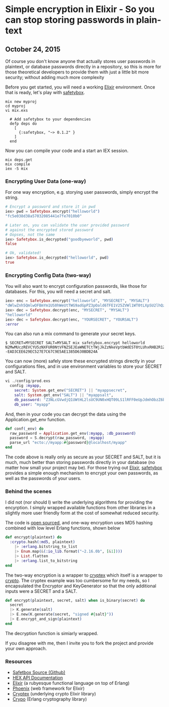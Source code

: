 # Simple encryption in Elixir - So you can stop storing passwords in plain-text
## October 24, 2015

Of course you don't know anyone that actually stores user passwords in plaintext, or database passwords directly in a repository, so this is more for those theoretical developers to provide them with just a little bit more security; without adding much more complexity

Before you get started, you will need a working [Elixir](https://elixir-lang.org/) environment. Once that is ready, let's play with [safetybox](https://github.com/aforward/safetybox).

```shell
mix new myproj
cd myproj
vi mix.exs

  # Add safetybox to your dependencies
  defp deps do
    [
      {:safetybox, "~> 0.1.2" }
    ]
  end
```

Now you can compile your code and a start an IEX session.

```shell
mix deps.get
mix compile
iex -S mix
```

### Encrypting User Data (one-way)

For one way encryption, e.g. storying user passwords, simply encrypt the string.

```elixir
# Encrypt a password and store it in pwd
iex> pwd = Safetybox.encrypt("helloworld")
"fc5e038d38a57032085441e7fe7010b0"

# Later on, you can validate the user provided password
# against the encrypted stored password
# Oopses, not the same
iex> Safetybox.is_decrypted("goodbyeworld", pwd)
false

# Ok, validated!
iex> Safetybox.is_decrypted("helloworld", pwd)
true
```

### Encrypting Config Data (two-way)

You will also want to encrypt configuration passwords, like those for databases.  For this, you will need a secret and salt.

```elixir
iex> enc = Safetybox.encrypt("helloworld", "MYSECRET", "MYSALT")
"dWlwZnh5QmlwOFBmYm1US0hWeUtTWG9adGpPZ3pOald6TFE1V25ZVWl1WT0tLXpSU2lhQzFQWDR0blc5VVNqZGV1b3c9PQ==--7C53B199CE26A6B39081236823329A606DFF37DF"
iex> dec = Safetybox.decrypt(enc, "MYSECRET", "MYSALT")
"helloworld"
iex> dec = Safetybox.decrypt(enc, "YOURSECRET", "YOURSALT")
:error
```

You can also run a mix command to generate your secret keys.

```shell
$ SECRET=MYSECRET SALT=MYSALT mix safetybox.encrypt helloworld
N2MwMUczREVCYU5zNXFUR0NtVFNZSEJEaWNETCtTWjJkZzNkeVptbWdEST0tLUhxRHB2R1ZxVUpNcmswWFRqdW9oa3c9PQ==--EAD3CEE629EC527E7C67C9E5AE1385D630BDB24A
```

You can now (more) safely store these encrypted strings directly in your configurations files, and in use environment variables to store your SECRET and SALT.

```elixir
vi ./config/prod.exs
  config :myapp,
    secret: System.get_env("SECRET") || "myappsecret",
    salt: System.get_env("SALT") || "myappsalt",
    db_password: "Z3NLcGVwdjQ1UWtHL2lsUC9UN0xHQT09LS1lRFF0eUpJdmhObzZ6b2lZNzVQRlVBPT0=--68B020579898BCE71B01B7558DB9C0D3D9305350",
    db_user: "myapp"
```
And, then in your code you can decrypt the data using the Application.get_env function.

```elixir
def conf(_env) do
  raw_password = Application.get_env(:myapp, :db_password)
  password = S.decrypt(raw_password, :myapp)
  parse_url "ecto://myapp:#{password}@localhost/myapp"
end
```

The code above is really only as secure as your SECRET and SALT, but it is much, much better than storing passwords directly in your database (no matter how small your project may be). For those trying out [Elixir](https://elixir-lang.org/), [safetybox](https://github.com/aforward/safetybox) provides a simple enough mechanism to encrypt your own passwords, as well as the passwords of your users.

### Behind the scenes

I did not (nor should I) write the underlying algorithms for providing the encyrption.  I simply wrapped available functions from other libraries in a slightly more user friendly form at the cost of somewhat reduced security.

The code is [open sourced](https://github.com/aforward/safetybox), and one-way encryption uses MD5 hashing combined with low level Erlang functions, shown below

```elixir
def encrypt(plaintext) do
  :crypto.hash(:md5, plaintext)
    |> :erlang.bitstring_to_list
    |> Enum.map(&(:io_lib.format("~2.16.0b", [&1])))
    |> List.flatten
    |> :erlang.list_to_bitstring
end
```

The two-way encryption is a wrapper to [cryptex](https://github.com/scrogson/cryptex) which itself is a wrapper to [crypto](http://erlang.org/doc/man/crypto.html).  The cryptex example was too cumbersome for my needs, so I encapsulated the Encryptor and KeyGenerator so that the only additional inputs were a SECRET and a SALT.

```elixir
def encrypt(plaintext, secret, salt) when is_binary(secret) do
  secret
  |> K.generate(salt)
  |> E.new(K.generate(secret, "signed #{salt}"))
  |> E.encrypt_and_sign(plaintext)
end
```

The decryption function is simiarly wrapped.

If you disagree with me, then I invite you to fork the project and provide your own approach.

### Resources

- [Safetbox Source (Github)](https://github.com/aforward/safetybox)
- [HEX API Documentation](https://hexdocs.pm/safetybox/)
- [Elixir](https://elixir-lang.org/) (a rubyesque functional language on top of Erlang)
- [Phoenix](https://github.com/phoenixframework/phoenix) (web framework for Elixir)
- [Cryptex](https://github.com/scrogson/cryptex) (underlying crypto Elixir library)
- [Crypo](https://erlang.org/doc/man/crypto.html) (Erlang cryptography library)

